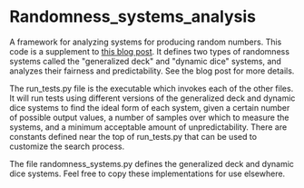 # Randomness_systems_analysis
A framework for analyzing systems for producing random numbers. This code is a supplement to [this blog post](https://www.ellahoeppner.com/making-randomness-fair/). It defines two types of randomness systems called the "generalized deck" and "dynamic dice" systems, and analyzes their fairness and predictability. See the blog post for more details.

The run_tests.py file is the executable which invokes each of the other files. It will run tests using different versions of the generalized deck and dynamic dice systems to find the ideal form of each system, given a certain number of possible output values, a number of samples over which to measure the systems, and a minimum acceptable amount of unpredictability. There are constants defined near the top of run_tests.py that can be used to customize the search process.

The file randomness_systems.py defines the generalized deck and dynamic dice systems. Feel free to copy these implementations for use elsewhere.
